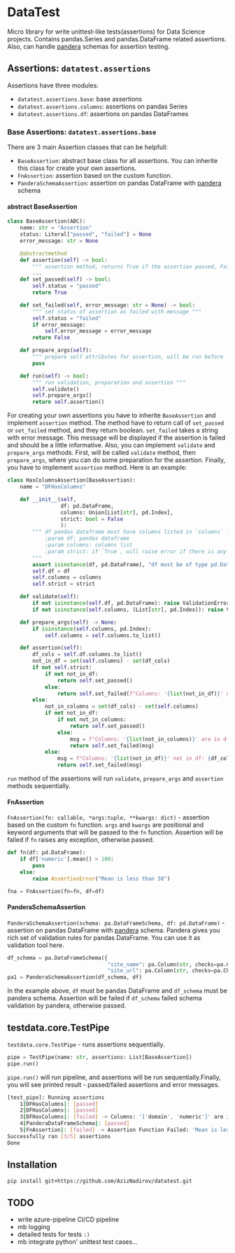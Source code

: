 # DataTest

Micro library for write unittest-like tests(assertions) for Data Science projects. Contains pandas.Series and pandas.DataFrame related assertions. Also, can handle [pandera](https://pandera.readthedocs.io/en/stable/) schemas for assertion testing.

## Assertions: `datatest.assertions`

Assertions have three modules:

- `datatest.assertions.base`: base assertions
- `datatest.assertions.columns`: assertions on pandas Series
- `datatest.assertions.df`: assertions on pandas DataFrames

### Base Assertions: `datatest.assertions.base`

There are 3 main Assertion classes that can be helpfull:

- `BaseAssertion`: abstract base class for all assertions. You can inherite this class for create your own assertions.
- `FnAssertion`: assertion based on the custom function.
- `PanderaSchemaAssertion`: assertion on pandas DataFrame with [pandera](https://pandera.readthedocs.io/en/stable/) schema

#### abstract BaseAssertion

```python
class BaseAssertion(ABC):
    name: str = "Assertion"
    status: Literal["passed", "failed"] = None
    error_message: str = None

    @abstractmethod
    def assertion(self) -> bool:
        """ assertion method, returns True if the assertion passed, False otherwise. """
        ...
    def set_passed(self) -> bool:
        self.status = "passed"
        return True

    def set_failed(self, error_message: str = None) -> bool:
        """ set status of assertion as failed with message """
        self.status = "failed"
        if error_message:
            self.error_message = error_message
        return False

    def prepare_args(self):
        """ prepare self attributes for assertion, will be run before `assertion` itself """
        pass

    def run(self) -> bool:
        """ run validation, preparation and assertion """
        self.validate()
        self.prepare_args()
        return self.assertion()
```

For creating your own assertions you have to inherite `BaseAssertion` and implement `assertion` method.
The method have to return call of `set_passed` or `set_failed` method, and they return boolean. `set_failed`
takes a string with error message. This message will be displayed if the assertion is failed and should be a little informative.
Also, you can implement `validate` and `prepare_args` methods. First, will be called `validate` method, then `prepare_args`, where you can do some preparation for the assertion.
Finally, you have to implement `assertion` method. Here is an example:

```python
class HasColumnsAssertion(BaseAssertion):
    name = "DFHasColumns"

    def __init__(self,
                 df: pd.DataFrame,
                 columns: Union[List[str], pd.Index],
                 strict: bool = False
                 ):
        """ df pandas dataframe must have columns listed in `columns` list or columns of the df itself
            :param df: pandas dataframe
            :param columns: columns list
            :param strict: if `True`, will raise error if there is any columns not listed in `columns`, defaults to `False`
        """
        assert isinstance(df, pd.DataFrame), "df must be of type pd.DataFrame"
        self.df = df
        self.columns = columns
        self.strict = strict

    def validate(self):
        if not isinstance(self.df, pd.DataFrame): raise ValidationError(f"{self.df} must be of type pd.DataFrame")
        if not isinstance(self.columns, (List[str], pd.Index)): raise ValidationError(f"{self.df} must be of type pd.DataFrame")

    def prepare_args(self) -> None:
        if isinstance(self.columns, pd.Index):
            self.columns = self.columns.to_list()

    def assertion(self):
        df_cols = self.df.columns.to_list()
        not_in_df = set(self.columns) - set(df_cols)
        if not self.strict:
            if not not_in_df:
                return self.set_passed()
            else:
                return self.set_failed(f"Columns: '{list(not_in_df)}' not in df: {df_cols}.")
        else:
            not_in_columns = set(df_cols) - set(self.columns)
            if not not_in_df:
                if not not_in_columns:
                    return self.set_passed()
                else:
                    msg = f"Columns: '{list(not_in_columns)}' are in df, but not in your list: {self.columns}"
                    return self.set_failed(msg)
            else:
                msg = f"Columns: '{list(not_in_df)}' not in df: {df_cols}"
                return self.set_failed(msg)
```

`run` method of the assertions will run `validate`, `prepare_args` and `assertion` methods sequentially.

#### FnAssertion

`FnAssertion(fn: callable, *args:tuple, **kwargs: dict)`  - assertion based on the custom `fn` function.
`args` and `kwargs` are positional and keyword arguments that will be passed to the `fn` function. Assertion will be failed if `fn`
raises any exception, otherwise passed.

```python
def fn(df: pd.DataFrame):
    if df['numeric'].mean() > 100:
        pass
    else:
        raise AssertionError("Mean is less than 50")

fna = FnAssertion(fn=fn, df=df)
```

#### PanderaSchemaAssertion

`PanderaSchemaAssertion(schema: pa.DataFrameSchema, df: pd.DataFrame)` - assertion on pandas DataFrame with [pandera](https://pandera.readthedocs.io/en/stable/) schema.
Pandera gives you rich set of validation rules for pandas DataFrame. You can use it as validation tool here.

```python
df_schema = pa.DataFrameSchema({
                                "site_name": pa.Column(str, checks=pa.Check(lambda site_name: site_name.str.isalpha())),
                                "site_url": pa.Column(str, checks=pa.Check(validate_url))})
pa1 = PanderaSchemaAssertion(df_schema, df)
```

In the example above, `df` must be pandas DataFrame and `df_schema` must be pandera schema. Assertion will be failed if `df_schema` failed schema validation by pandera, otherwise passed.

## testdata.core.TestPipe

`testdata.core.TestPipe` - runs assertions sequentially.

```python
pipe = TestPipe(name: str, assertions: List[BaseAssertion])
pipe.run()
```

`pipe.run()` will run pipeline, and assertions will be run sequentially.Finally, you will see printed result - passed/failed assertions and error messages.

```bash
[test_pipe]: Running assertions
	1|DFHasColumns|: [passed]
	2|DFHasColumns|: [passed]
	3|DFHasColumns|: [failed] -> Columns: '['domain', 'numeric']' are in df, but not in your list: ['site_name', 'site_url']
	4|PanderaDataFrameSchema|: [passed]
	5|FnAssertion|: [failed] -> Assertion Function Failed: 'Mean is less than 50'
Successfully ran [3/5] assertions
Done
```

## Installation

```bash
pip install git+https://github.com/AzizNadirov/datatest.git
```

## TODO

- write azure-pipeline CI/CD pipeline
- mb logging
- detailed tests for tests `:)`
- mb integrate python' unittest test cases...